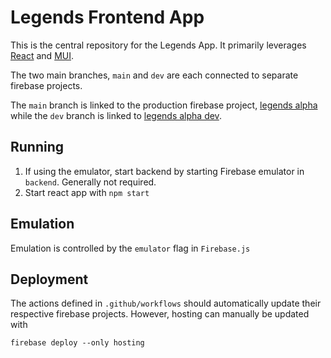 # Legends Frontend App

This is the central repository for the Legends App. It primarily leverages [React](https://reactjs.org/) and [MUI](https://mui.com/).

The two main branches, `main` and `dev` are each connected to separate firebase projects.

The `main` branch is linked to the production firebase project, [legends alpha](https://console.firebase.google.com/u/1/project/legends-alpha-prod/overview) while the `dev` branch is linked to [legends alpha dev](https://console.firebase.google.com/u/1/project/legends-alpha/overview).


## Running

1. If using the emulator, start backend by starting Firebase emulator in `backend`. Generally not required.
2. Start react app with `npm start`

## Emulation 
Emulation is controlled by the `emulator` flag in `Firebase.js`

## Deployment

The actions defined in `.github/workflows` should automatically update their respective firebase projects. However, hosting can manually be updated with 

    firebase deploy --only hosting